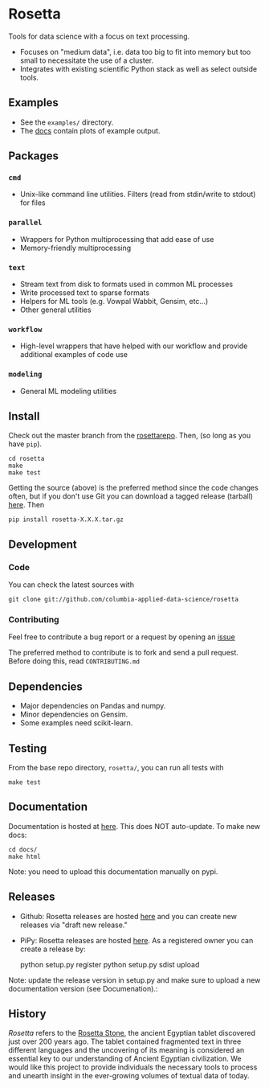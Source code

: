 Rosetta
====

Tools for data science with a focus on text processing.

* Focuses on "medium data", i.e. data too big to fit into memory but too small to necessitate the use of a cluster.
* Integrates with existing scientific Python stack as well as select outside tools.

Examples
--------

* See the `examples/` directory.  
* The [docs](http://pythonhosted.org/rosetta/#examples) contain plots of example output.


Packages
--------

### `cmd` 
* Unix-like command line utilities.  Filters (read from stdin/write to stdout) for files

### `parallel` 
* Wrappers for Python multiprocessing that add ease of use
* Memory-friendly multiprocessing

### `text`
* Stream text from disk to formats used in common ML processes
* Write processed text to sparse formats
* Helpers for ML tools (e.g. Vowpal Wabbit, Gensim, etc...)
* Other general utilities

### `workflow`
* High-level wrappers that have helped with our workflow and provide additional examples of code use

### `modeling`
* General ML modeling utilities

Install
-------
Check out the master branch from the [rosettarepo][rosettarepo].  Then, (so long as you have `pip`).
    
    cd rosetta
    make
    make test

Getting the source (above) is the preferred method since the code changes often, but if you don't use Git you can download a tagged release (tarball) [here](https://github.com/columbia-applied-data-science/rosetta/releases).  Then

    pip install rosetta-X.X.X.tar.gz

Development
-----------

### Code

You can check the latest sources with

    git clone git://github.com/columbia-applied-data-science/rosetta

### Contributing

Feel free to contribute a bug report or a request by opening an [issue](https://github.com/columbia-applied-data-science/rosetta/issues)

The preferred method to contribute is to fork and send a pull request.  Before doing this, read `CONTRIBUTING.md`

Dependencies
------------

* Major dependencies on Pandas and numpy.
* Minor dependencies on Gensim.
* Some examples need scikit-learn.

Testing
-------
From the base repo directory, `rosetta/`, you can run all tests with

    make test

Documentation
-------------

Documentation is hosted at [here](http://pythonhosted.org/rosetta).  This does NOT auto-update.  To make new docs:

    cd docs/
    make html

Note: you need to upload this documentation manually on pypi. 


Releases
--------
* Github: Rosetta releases are hosted [here](https://github.com/columbia-applied-data-science/rosetta/releases) and you can create new releases via "draft new release."
* PiPy: Rosetta releases are hosted [here](https://pypi.python.org/pypi?%3Aaction=pkg_edit&name=rosetta). As a registered owner you can create a release by:


    python setup.py register
    python setup.py sdist upload


Note: update the release version in setup.py and make sure to upload a new documentation version (see Documenation).:

History
-------
*Rosetta* refers to the [Rosetta Stone](http://en.wikipedia.org/wiki/Rosetta_Stone), the ancient Egyptian tablet discovered just over 200 years ago. The tablet contained fragmented text in three different languages and the uncovering of its meaning is considered an essential key to our understanding of Ancient Egyptian civilization. We would like this project to provide individuals the necessary tools to process and unearth insight in the ever-growing volumes of textual data of today.

[rosettarepo]: https://github.com/columbia-applied-data-science/rosetta
